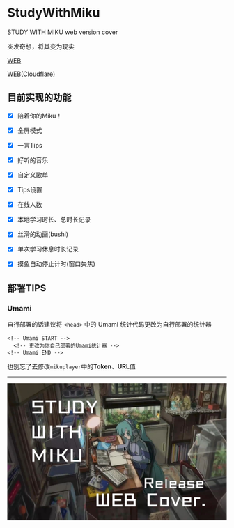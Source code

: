 # StudyWithMiku

STUDY WITH MIKU web version cover

突发奇想，将其变为现实

[WEB](https://studymiku.wenqi.icu)

[WEB(Cloudflare)](https://studymiku.cloudflare.wenqi.icu)

## 目前实现的功能

- [x] 陪着你的Miku！

- [x] 全屏模式

- [x] 一言Tips

- [x] 好听的音乐

- [x] 自定义歌单

- [x] Tips设置

- [x] 在线人数

- [x] 本地学习时长、总时长记录

- [x] 丝滑的动画(bushi)

- [x] 单次学习休息时长记录

- [x] 摸鱼自动停止计时(窗口失焦)

## 部署TIPS

### Umami

自行部署的话建议将 `<head>` 中的 Umami 统计代码更改为自行部署的统计器

```
<!-- Umami START -->
  <!-- 更改为你自己部署的Umami统计器 -->
<!-- Umami END -->
```

也别忘了去修改`mikuplayer`中的**Token**、**URL**值

---

[![Cover](https://raw.githubusercontent.com/WenqiOfficial/wenqicdn/master/img/banner/studymiku.jpg)](https://www.bilibili.com/video/BV1rV41157DR)
